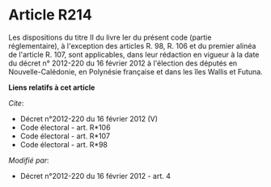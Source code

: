 # Article R214

Les dispositions du titre II du livre Ier du présent code (partie réglementaire), à l'exception des articles R. 98, R. 106 et
du premier alinéa de l'article R. 107, sont applicables, dans leur rédaction en vigueur à la date du décret n° 2012-220 du 16
février 2012 à l'élection des députés en Nouvelle-Calédonie, en Polynésie française et dans les îles Wallis et Futuna.

**Liens relatifs à cet article**

_Cite_:

  - Décret n°2012-220 du 16 février 2012 (V)
  - Code électoral - art. R*106
  - Code électoral - art. R*107
  - Code électoral - art. R*98

_Modifié par_:

  - Décret n°2012-220 du 16 février 2012 - art. 4

